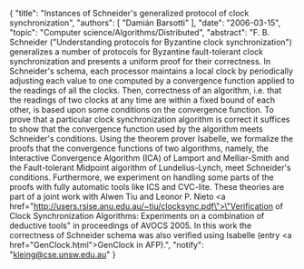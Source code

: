 {
    "title": "Instances of Schneider's generalized protocol of clock synchronization",
    "authors": [
        "Damián Barsotti"
    ],
    "date": "2006-03-15",
    "topic": "Computer science/Algorithms/Distributed",
    "abstract": "F. B. Schneider (\"Understanding protocols for Byzantine clock synchronization\") generalizes a number of protocols for Byzantine fault-tolerant clock synchronization and presents a uniform proof for their correctness. In Schneider's schema, each processor maintains a local clock by periodically adjusting each value to one computed by a convergence function applied to the readings of all the clocks. Then, correctness of an algorithm, i.e. that the readings of two clocks at any time are within a fixed bound of each other, is based upon some conditions on the convergence function. To prove that a particular clock synchronization algorithm is correct it suffices to show that the convergence function used by the algorithm meets Schneider's conditions. Using the theorem prover Isabelle, we formalize the proofs that the convergence functions of two algorithms, namely, the Interactive Convergence Algorithm (ICA) of Lamport and Melliar-Smith and the Fault-tolerant Midpoint algorithm of Lundelius-Lynch, meet Schneider's conditions. Furthermore, we experiment on handling some parts of the proofs with fully automatic tools like ICS and CVC-lite. These theories are part of a joint work with Alwen Tiu and Leonor P. Nieto <a href=\"http://users.rsise.anu.edu.au/~tiu/clocksync.pdf\">\"Verification of Clock Synchronization Algorithms: Experiments on a combination of deductive tools\"</a> in proceedings of AVOCS 2005. In this work the correctness of Schneider schema was also verified using Isabelle (entry <a href=\"GenClock.html\">GenClock</a> in AFP).",
    "notify": "kleing@cse.unsw.edu.au"
}